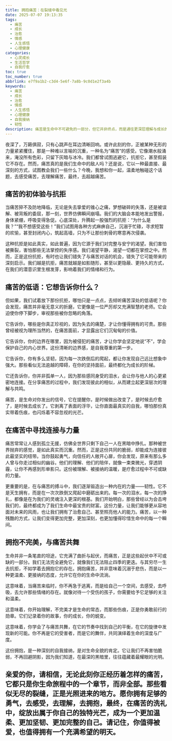```yaml
---
title: 拥抱痛苦：在裂缝中看见光
date: 2025-07-07 19:13:35
tags:
  - 痛苦
  - 成长
  - 治愈
  - 情感
  - 人生感悟
  - 心理健康
categories:
  - 心灵成长
  - 生活哲学
  - 自我疗愈
toc: true
toc_number: true
abbrlink: e7f9a1b2-c3d4-5e6f-7a8b-9c0d1e2f3a4b
keywords:
  - 痛苦
  - 成长
  - 治愈
  - 情感
  - 人生感悟
  - 心理健康
  - 自我接纳
  - 韧性
description: 痛苦是生命中不可避免的一部分，但它并非终点，而是通往更深层理解与成长的必经之路。本文将带你一同探索痛苦的意义，学会如何温柔地拥抱它，并在那些看似无尽的裂缝中，发现属于自己的光芒与力量。
---
```


夜深了，万籁俱寂，只有心跳声在耳边清晰回响。或许此刻的你，正被某种无形的力量紧紧攫住，那是一种难以言喻的沉重，一种名为“痛苦”的感受。它像潮水般涌来，淹没所有色彩，只留下灰暗与冰冷。我们都曾试图逃避它，抗拒它，甚至假装它不存在。然而，痛苦真的是我们生命中的敌人吗？还是说，它以一种最直接、最深刻的方式，试图教会我们一些什么？今晚，我想和你一起，温柔地触碰这个话题，去感受痛苦，去理解痛苦，最终，去超越痛苦。

## 痛苦的初体验与抗拒

当痛苦猝不及防地降临，无论是失去挚爱的锥心之痛，梦想破碎的失落，还是被误解、被背叛的委屈，那一刻，世界仿佛瞬间崩塌。我们的大脑会本能地发出警报，身体紧绷，呼吸变得急促。心底深处，升腾起一股强烈的抗拒：“为什么是我？”“我不想感受这些！”我们试图用各种方式麻痹自己，沉溺于忙碌，寻求短暂的欢愉，甚至封闭内心，筑起高墙，只为不让那份刺骨的寒意再次侵袭。

这种抗拒是如此真实，如此普遍，因为它源于我们对完整与安宁的渴望。我们害怕被撕裂，害怕那些无法掌控的失序感。我们渴望平静，渴望一切都在掌控之中。然而，正是这份抗拒，有时也让我们错失了与痛苦对话的机会，错失了它可能带来的深刻启示。我们越是抗拒，痛苦就越是如影随形，甚至以更隐蔽、更持久的方式，在我们的潜意识里生根发芽，影响着我们的情绪和行为。

## 痛苦的低语：它想告诉你什么？

但如果，我们试着放下那份抗拒，哪怕只是一点点，去倾听痛苦深处的低语呢？你会发现，痛苦并非毫无意义的折磨，它更像是一位严厉却又充满智慧的老师。它会迫使你停下脚步，审视那些被你忽略的角落。

它告诉你，哪些是你真正珍视的，因为失去的痛楚，才让你懂得拥有的可贵。那些曾经被视为理所当然的，在痛苦面前，才显露出它们沉甸甸的价值。

它告诉你，你的边界在哪里，因为被侵犯的痛苦，才让你学会坚定地说“不”，学会保护自己的内心世界。这份清晰的边界感，是自我尊重的第一步。

它告诉你，你有多么坚韧，因为每一次跌倒后的爬起，都让你发现自己远比想象中强大。那些看似无法逾越的障碍，在你的坚持面前，最终都化为成长的阶梯。

它还告诉你，你并非孤单一人，因为那些感同身受的泪水，会让你与他人的心更紧密地连接。在分享痛苦的过程中，我们发现彼此的相似，从而建立起更深层次的理解与共鸣。

痛苦，是生命对你发出的信号，它在提醒你，是时候做出改变了，是时候去疗愈了，是时候去成长了。它剥离了表面的浮华，让你直面最真实的自我，哪怕那份真实带着伤痕，也闪烁着不容忽视的光芒。

## 在痛苦中寻找连接与力量

痛苦常常让人感到孤立无援，仿佛全世界只剩下自己一人在黑暗中挣扎。那种被世界抛弃的感觉，是如此真实而沉重。然而，正是这份共同的脆弱，却能成为连接彼此最坚实的纽带。当你鼓起勇气，向信任的人敞开心扉，你会发现，原来有那么多人曾与你走过相似的幽谷。他们的理解、他们的陪伴，就像一束束微光，穿透阴霾，让你不再感到形单影只。这份被理解、被接纳的温暖，是疗愈过程中不可或缺的力量。

更重要的是，在与痛苦的搏斗中，我们逐渐锻造出一种内在的力量——韧性。它不是天生拥有，而是在一次次跌倒又爬起中磨砺出来的。每一次的泪水，每一次的挣扎，都像是在为我们的灵魂注入更深的根基。我们开始明白，那些曾经以为会击垮我们的，最终都成为了我们生命中最宝贵的财富。这份力量，让我们能够更从容地面对未来的风雨，也让我们拥有了治愈自己、甚至照亮他人的能力。痛苦，以一种残酷的方式，让我们变得更加完整，更加深刻，也更加懂得珍惜生命中的每一个瞬间。

## 拥抱不完美，与痛苦共舞

生命并非一条笔直的坦途，它充满了曲折与起伏，而痛苦，正是这些起伏中不可或缺的一部分。我们无法完全避免它，就像我们无法阻止四季的更迭。与其穷尽一生去抗拒，不如学着去拥抱它的存在。拥抱痛苦，并非意味着沉溺于悲伤，而是以一种更温柔、更接纳的态度，允许它在你的生命中流淌。

这意味着，当痛苦来临时，你不再急于逃离，而是给自己一个空间，去感受，去呼吸，去允许那些情绪的存在。就像对待一个受伤的孩子，你需要给予它足够的关注和温柔。

这意味着，你开始理解，不完美才是生命的常态，而那些伤痕，正是你勇敢前行的勋章。它们记录着你的故事，你的成长，你的蜕变。

这意味着，你学会了与痛苦共舞，在它的节奏中找到自己的平衡，在它的旋律中发现新的可能。你不再是它的受害者，而是它的舞伴，共同演绎着生命的深度与广度。

这份拥抱，是一种深刻的自我接纳，是对生命全貌的肯定。它让我们不再害怕脆弱，不再回避阴影，因为我们知道，在最深的黑暗里，往往蕴藏着最耀眼的光明。

亲爱的你，请相信，无论此刻你正经历着怎样的痛苦，它都只是你生命旅程中的一个章节，而非全部。那些看似无尽的裂缝，正是光照进来的地方。愿你拥有足够的勇气，去感受，去理解，去拥抱，最终，在痛苦的洗礼中，绽放出属于你自己的独特光芒，成为一个更加温柔、更加坚韧、更加完整的自己。请记住，你值得被爱，也值得拥有一个充满希望的明天。
---